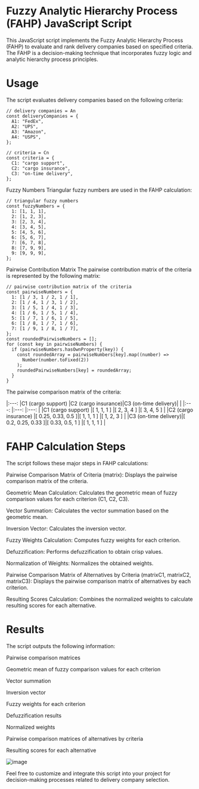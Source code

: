 # Fuzzy Analytic Hierarchy Process (FAHP) JavaScript Script

This JavaScript script implements the Fuzzy Analytic Hierarchy Process (FAHP) to evaluate and rank delivery companies based on specified criteria. 
The FAHP is a decision-making technique that incorporates fuzzy logic and analytic hierarchy process principles.

# Usage
The script evaluates delivery companies based on the following criteria:
```
// delivery companies = An
const deliveryCompanies = {
  A1: "FedEx",
  A2: "UPS",
  A3: "Amazon",
  A4: "USPS",
};

// criteria = Cn
const criteria = {
  C1: "cargo support",
  C2: "cargo insurance",
  C3: "on-time delivery",
};
```
Fuzzy Numbers
Triangular fuzzy numbers are used in the FAHP calculation:
```
// triangular fuzzy numbers
const fuzzyNumbers = {
  1: [1, 1, 1],
  2: [1, 2, 3],
  3: [2, 3, 4],
  4: [3, 4, 5],
  5: [4, 5, 6],
  6: [5, 6, 7],
  7: [6, 7, 8],
  8: [7, 9, 9],
  9: [9, 9, 9],
};
```
Pairwise Contribution Matrix
The pairwise contribution matrix of the criteria is represented by the following matrix:
```
// pairwise contribution matrix of the criteria
const pairwiseNumbers = {
  1: [1 / 3, 1 / 2, 1 / 1],
  2: [1 / 4, 1 / 3, 1 / 2],
  3: [1 / 5, 1 / 4, 1 / 3],
  4: [1 / 6, 1 / 5, 1 / 4],
  5: [1 / 7, 1 / 6, 1 / 5],
  6: [1 / 8, 1 / 7, 1 / 6],
  7: [1 / 9, 1 / 8, 1 / 7],
};
const roundedPairwiseNumbers = [];
for (const key in pairwiseNumbers) {
  if (pairwiseNumbers.hasOwnProperty(key)) {
    const roundedArray = pairwiseNumbers[key].map((number) =>
      Number(number.toFixed(2))
    );
    roundedPairwiseNumbers[key] = roundedArray;
  }
}
```
The pairwise comparison matrix of the criteria:

|:---:                |C1 (cargo support) |C2 (cargo insurance)|C3 (on-time delivery)|
|                     |:---:              |:---:               |:---:                |
|C1 (cargo support)   |[ 1, 1, 1 ]        |[ 2, 3, 4 ]         |[ 3, 4, 5 ]          |
|C2 (cargo insurance) |[ 0.25, 0.33, 0.5 ]|[ 1, 1, 1 ]         |[ 1, 2, 3 ]          |
|C3 (on-time delivery)|[ 0.2, 0.25, 0.33 ]|[ 0.33, 0.5, 1 ]    |[ 1, 1, 1 ]          |

# FAHP Calculation Steps
The script follows these major steps in FAHP calculations:

Pairwise Comparison Matrix of Criteria (matrix): Displays the pairwise comparison matrix of the criteria.

Geometric Mean Calculation: Calculates the geometric mean of fuzzy comparison values for each criterion (C1, C2, C3).

Vector Summation: Calculates the vector summation based on the geometric mean.

Inversion Vector: Calculates the inversion vector.

Fuzzy Weights Calculation: Computes fuzzy weights for each criterion.

Defuzzification: Performs defuzzification to obtain crisp values.

Normalization of Weights: Normalizes the obtained weights.

Pairwise Comparison Matrix of Alternatives by Criteria (matrixC1, matrixC2, matrixC3): Displays the pairwise comparison matrix of alternatives by each criterion.

Resulting Scores Calculation: Combines the normalized weights to calculate resulting scores for each alternative.

# Results
The script outputs the following information:

Pairwise comparison matrices

Geometric mean of fuzzy comparison values for each criterion

Vector summation

Inversion vector

Fuzzy weights for each criterion

Defuzzification results

Normalized weights

Pairwise comparison matrices of alternatives by criteria

Resulting scores for each alternative

![image](https://github.com/VladyslavMiliev/fuzzy-analytical-hierarchy-process/assets/84059723/d287b08f-bae9-4640-aaec-1a4a225a63d5)

Feel free to customize and integrate this script into your project for decision-making processes related to delivery company selection.
